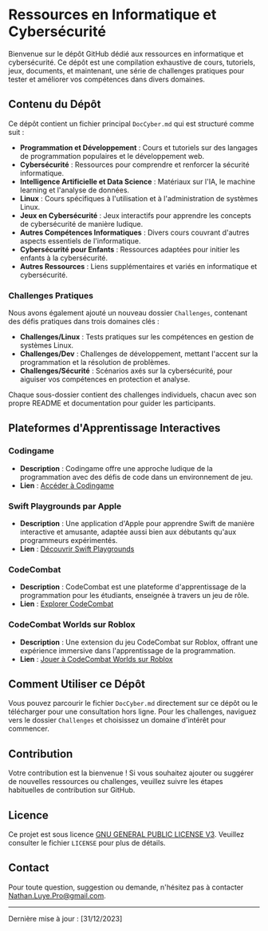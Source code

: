 # Ressources en Informatique et Cybersécurité

Bienvenue sur le dépôt GitHub dédié aux ressources en informatique et cybersécurité. Ce dépôt est une compilation exhaustive de cours, tutoriels, jeux, documents, et maintenant, une série de challenges pratiques pour tester et améliorer vos compétences dans divers domaines.

## Contenu du Dépôt

Ce dépôt contient un fichier principal `DocCyber.md` qui est structuré comme suit :

- **Programmation et Développement** : Cours et tutoriels sur des langages de programmation populaires et le développement web.
- **Cybersécurité** : Ressources pour comprendre et renforcer la sécurité informatique.
- **Intelligence Artificielle et Data Science** : Matériaux sur l'IA, le machine learning et l'analyse de données.
- **Linux** : Cours spécifiques à l'utilisation et à l'administration de systèmes Linux.
- **Jeux en Cybersécurité** : Jeux interactifs pour apprendre les concepts de cybersécurité de manière ludique.
- **Autres Compétences Informatiques** : Divers cours couvrant d'autres aspects essentiels de l'informatique.
- **Cybersécurité pour Enfants** : Ressources adaptées pour initier les enfants à la cybersécurité.
- **Autres Ressources** : Liens supplémentaires et variés en informatique et cybersécurité.

### Challenges Pratiques

Nous avons également ajouté un nouveau dossier `Challenges`, contenant des défis pratiques dans trois domaines clés :

- **Challenges/Linux** : Tests pratiques sur les compétences en gestion de systèmes Linux.
- **Challenges/Dev** : Challenges de développement, mettant l'accent sur la programmation et la résolution de problèmes.
- **Challenges/Sécurité** : Scénarios axés sur la cybersécurité, pour aiguiser vos compétences en protection et analyse.

Chaque sous-dossier contient des challenges individuels, chacun avec son propre README et documentation pour guider les participants.

## Plateformes d'Apprentissage Interactives

### Codingame
- **Description** : Codingame offre une approche ludique de la programmation avec des défis de code dans un environnement de jeu.
- **Lien** : [Accéder à Codingame](https://www.codingame.com/start/fr/)

### Swift Playgrounds par Apple
- **Description** : Une application d'Apple pour apprendre Swift de manière interactive et amusante, adaptée aussi bien aux débutants qu'aux programmeurs expérimentés.
- **Lien** : [Découvrir Swift Playgrounds](https://www.apple.com/fr/swift/playgrounds/)

### CodeCombat
- **Description** : CodeCombat est une plateforme d'apprentissage de la programmation pour les étudiants, enseignée à travers un jeu de rôle.
- **Lien** : [Explorer CodeCombat](https://codecombat.com/)

### CodeCombat Worlds sur Roblox
- **Description** : Une extension du jeu CodeCombat sur Roblox, offrant une expérience immersive dans l'apprentissage de la programmation.
- **Lien** : [Jouer à CodeCombat Worlds sur Roblox](https://www.roblox.com/games/11704713454/Pets-CodeCombat-Worlds)

## Comment Utiliser ce Dépôt

Vous pouvez parcourir le fichier `DocCyber.md` directement sur ce dépôt ou le télécharger pour une consultation hors ligne. Pour les challenges, naviguez vers le dossier `Challenges` et choisissez un domaine d'intérêt pour commencer.

## Contribution

Votre contribution est la bienvenue ! Si vous souhaitez ajouter ou suggérer de nouvelles ressources ou challenges, veuillez suivre les étapes habituelles de contribution sur GitHub.

## Licence

Ce projet est sous licence [GNU GENERAL PUBLIC LICENSE V3](LICENSE). Veuillez consulter le fichier `LICENSE` pour plus de détails.

## Contact

Pour toute question, suggestion ou demande, n'hésitez pas à contacter Nathan.Luye.Pro@gmail.com.

---

Dernière mise à jour : [31/12/2023]
